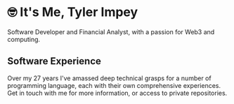 # 🤓 It's Me, Tyler Impey

Software Developer and Financial Analyst, with a passion for Web3 and computing.

## Software Experience

Over my 27 years I've amassed deep technical grasps for a number of programming language, each with their own comprehensive experiences. Get in touch with me for more information, or access to private repositories.
